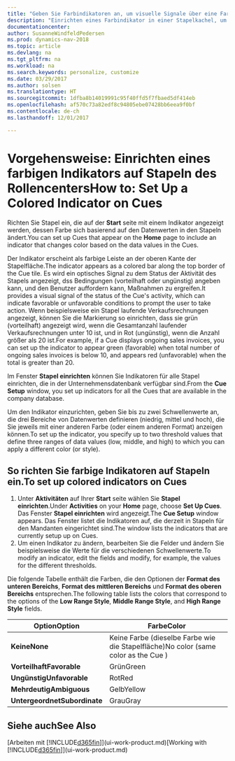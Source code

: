 ```yaml
---
title: "Geben Sie Farbindikatoren an, um visuelle Signale über eine Farbaktivität anzupassen"
description: "Einrichten eines Farbindikator in einer Stapelkachel, um ein personalisiertes visuelles Signal der Farb-Aktivität zu erhalten."
documentationcenter: 
author: SusanneWindfeldPedersen
ms.prod: dynamics-nav-2018
ms.topic: article
ms.devlang: na
ms.tgt_pltfrm: na
ms.workload: na
ms.search.keywords: personalize, customize
ms.date: 03/29/2017
ms.author: solsen
ms.translationtype: HT
ms.sourcegitcommit: 1dfba8b14019991c95f40ffd5f7fbaed5df414eb
ms.openlocfilehash: af570c73a82edf8c94805ebe07428bb6eea9f0bf
ms.contentlocale: de-ch
ms.lasthandoff: 12/01/2017

---
```

# <a name="how-to-set-up-a-colored-indicator-on-cues"></a><span data-ttu-id="0f3d0-103">Vorgehensweise: Einrichten eines farbigen Indikators auf Stapeln des Rollencenters</span><span class="sxs-lookup"><span data-stu-id="0f3d0-103">How to: Set Up a Colored Indicator on Cues</span></span>
<span data-ttu-id="0f3d0-104">Richten Sie Stapel ein, die auf der **Start** seite mit einem Indikator angezeigt werden, dessen Farbe sich basierend auf den Datenwerten in den Stapeln ändert.</span><span class="sxs-lookup"><span data-stu-id="0f3d0-104">You can set up Cues that appear on the **Home** page to include an indicator that changes color based on the data values in the Cues.</span></span>

<span data-ttu-id="0f3d0-105">Der Indikator erscheint als farbige Leiste an der oberen Kante der Stapelfläche.</span><span class="sxs-lookup"><span data-stu-id="0f3d0-105">The indicator appears as a colored bar along the top border of the Cue tile.</span></span> <span data-ttu-id="0f3d0-106">Es wird ein optisches Signal zu dem Status der Aktivität des Stapels angezeigt, dss Bedingungen (vorteilhaft oder ungünstig) angeben kann, und den Benutzer auffordern kann, Maßnahmen zu ergreifen.</span><span class="sxs-lookup"><span data-stu-id="0f3d0-106">It provides a visual signal of the status of the Cue's activity, which can indicate favorable or unfavorable conditions to prompt the user to take action.</span></span> <span data-ttu-id="0f3d0-107">Wenn beispielsweise ein Stapel laufende Verkaufsrechnungen angezeigt, können Sie die Markierung so einrichten, dass sie grün (vorteilhaft) angezeigt wird, wenn die Gesamtanzahl laufender Verkaufsrechnungen unter 10 ist, und in Rot (ungünstig), wenn die Anzahl größer als 20 ist.</span><span class="sxs-lookup"><span data-stu-id="0f3d0-107">For example, if a Cue displays ongoing sales invoices, you can set up the indicator to appear green (favorable) when total number of ongoing sales invoices is below 10, and appears red (unfavorable) when the total is greater than 20.</span></span>

<span data-ttu-id="0f3d0-108">Im Fenster **Stapel einrichten** können Sie Indikatoren für alle Stapel einrichten, die in der Unternehmensdatenbank verfügbar sind.</span><span class="sxs-lookup"><span data-stu-id="0f3d0-108">From the **Cue Setup** window, you set up indicators for all the Cues that are available in the company database.</span></span>

<span data-ttu-id="0f3d0-109">Um den Indikator einzurichten, geben Sie bis zu zwei Schwellenwerte an, die drei Bereiche von Datenwerten definieren (niedrig, mittel und hoch), die Sie jeweils mit einer anderen Farbe (oder einem anderen Format) anzeigen können.</span><span class="sxs-lookup"><span data-stu-id="0f3d0-109">To set up the indicator, you specify up to two threshold values that define three ranges of data values (low, middle, and high) to which you can apply a different color (or style).</span></span>

## <a name="to-set-up-colored-indicators-on-cues"></a><span data-ttu-id="0f3d0-110">So richten Sie farbige Indikatoren auf Stapeln ein.</span><span class="sxs-lookup"><span data-stu-id="0f3d0-110">To set up colored indicators on Cues</span></span>
1. <span data-ttu-id="0f3d0-111">Unter **Aktivitäten** auf Ihrer **Start** seite wählen Sie **Stapel einrichten**.</span><span class="sxs-lookup"><span data-stu-id="0f3d0-111">Under **Activities** on your **Home** page, choose **Set Up Cues**.</span></span>  
   <span data-ttu-id="0f3d0-112">Das Fenster **Stapel einrichten** wird angezeigt.</span><span class="sxs-lookup"><span data-stu-id="0f3d0-112">The **Cue Setup** window appears.</span></span> <span data-ttu-id="0f3d0-113">Das Fenster listet die Indikatoren auf, die derzeit in Stapeln für den Mandanten eingerichtet sind.</span><span class="sxs-lookup"><span data-stu-id="0f3d0-113">The window lists the indicators that are currently setup up on Cues.</span></span>
2. <span data-ttu-id="0f3d0-114">Um einen Indikator zu ändern, bearbeiten Sie die Felder und ändern Sie beispielsweise die Werte für die verschiedenen Schwellenwerte.</span><span class="sxs-lookup"><span data-stu-id="0f3d0-114">To modify an indicator, edit the fields and modify, for example, the values for the different thresholds.</span></span>  

<span data-ttu-id="0f3d0-115">Die folgende Tabelle enthält die Farben, die den Optionen der **Format des unteren Bereichs**, **Format des mittleren Bereichs** und **Format des oberen Bereichs** entsprechen.</span><span class="sxs-lookup"><span data-stu-id="0f3d0-115">The following table lists the colors that correspond to the options of the **Low Range Style**, **Middle Range Style**, and **High Range Style** fields.</span></span>

| <span data-ttu-id="0f3d0-116">Option</span><span class="sxs-lookup"><span data-stu-id="0f3d0-116">Option</span></span> | <span data-ttu-id="0f3d0-117">Farbe</span><span class="sxs-lookup"><span data-stu-id="0f3d0-117">Color</span></span> |
| --- | --- |
| <span data-ttu-id="0f3d0-118">**Keine**</span><span class="sxs-lookup"><span data-stu-id="0f3d0-118">**None**</span></span> |<span data-ttu-id="0f3d0-119">Keine Farbe (dieselbe Farbe wie die Stapelfläche)</span><span class="sxs-lookup"><span data-stu-id="0f3d0-119">No color (same color as the Cue )</span></span>|
| <span data-ttu-id="0f3d0-120">**Vorteilhaft**</span><span class="sxs-lookup"><span data-stu-id="0f3d0-120">**Favorable**</span></span> |<span data-ttu-id="0f3d0-121">Grün</span><span class="sxs-lookup"><span data-stu-id="0f3d0-121">Green</span></span> |
| <span data-ttu-id="0f3d0-122">**Ungünstig**</span><span class="sxs-lookup"><span data-stu-id="0f3d0-122">**Unfavorable**</span></span> |<span data-ttu-id="0f3d0-123">Rot</span><span class="sxs-lookup"><span data-stu-id="0f3d0-123">Red</span></span> |
| <span data-ttu-id="0f3d0-124">**Mehrdeutig**</span><span class="sxs-lookup"><span data-stu-id="0f3d0-124">**Ambiguous**</span></span> |<span data-ttu-id="0f3d0-125">Gelb</span><span class="sxs-lookup"><span data-stu-id="0f3d0-125">Yellow</span></span> |
| <span data-ttu-id="0f3d0-126">**Untergeordnet**</span><span class="sxs-lookup"><span data-stu-id="0f3d0-126">**Subordinate**</span></span> |<span data-ttu-id="0f3d0-127">Grau</span><span class="sxs-lookup"><span data-stu-id="0f3d0-127">Gray</span></span> |

## <a name="see-also"></a><span data-ttu-id="0f3d0-128">Siehe auch</span><span class="sxs-lookup"><span data-stu-id="0f3d0-128">See Also</span></span>
<span data-ttu-id="0f3d0-129">[Arbeiten mit [!INCLUDE[d365fin](includes/d365fin_md.md)]](ui-work-product.md)</span><span class="sxs-lookup"><span data-stu-id="0f3d0-129">[Working with [!INCLUDE[d365fin](includes/d365fin_md.md)]](ui-work-product.md)</span></span>

